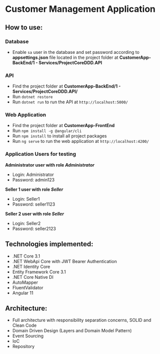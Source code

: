 # Customer Management Application

## How to use:

### Database
- Enable `sa` user in the database and set password according to <b>appsettings.json</b> file located in the project folder at <b>CustomerApp-BackEnd/1 - Services/ProjectCoreDDD.API</b>

### API
- Find the project folder at <b>CustomerApp-BackEnd/1 - Services/ProjectCoreDDD.API/</b>
- Run `dotnet restore`
- Run `dotnet run` to run the API at `http://localhost:5000/`

### Web Application 
- Find the project folder at <b>CustomerApp-FrontEnd</b>
- Run `npm install -g @angular/cli`
- Run `npm install` to install all project packages
- Run `ng serve` to run the web application at `http://localhost:4200/`

### Application Users for testing
**Administrator user with role <i>Administrator</i>**
 - Login: Administrator
 - Password: admin123
 
**Seller 1 user with role <i>Seller</i>**
 - Login: Seller1
 - Password: seller1123
 
**Seller 2 user with role <i>Seller</i>**
 - Login: Seller2
 - Password: seller2123


## Technologies implemented:

- .NET Core 3.1
 - .NET WebApi Core with JWT Bearer Authentication
 - .NET Identity Core
- Entity Framework Core 3.1
- .NET Core Native DI
- AutoMapper
- FluentValidator
- Angular 11

## Architecture:

- Full architecture with responsibility separation concerns, SOLID and Clean Code
- Domain Driven Design (Layers and Domain Model Pattern)
- Event Sourcing
- IoC
- Repository

